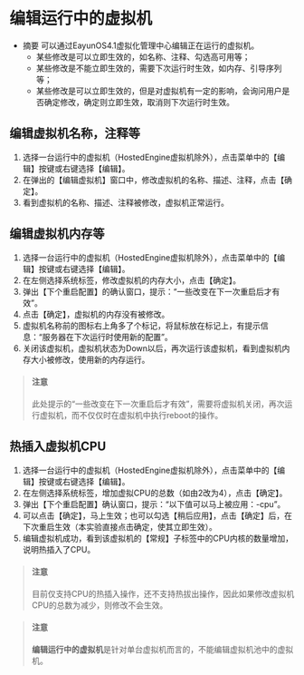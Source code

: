 # 编辑运行中的虚拟机
* 摘要
  可以通过EayunOS4.1虚拟化管理中心编辑正在运行的虚拟机。
    * 某些修改是可以立即生效的，如名称、注释、勾选高可用等；
    * 某些修改是不能立即生效的，需要下次运行时生效，如内存、引导序列等；
    * 某些修改是可以立即生效的，但是对虚拟机有一定的影响，会询问用户是否确定修改，确定则立即生效，取消则下次运行时生效。

## 编辑虚拟机名称，注释等

1. 选择一台运行中的虚拟机（HostedEngine虚拟机除外），点击菜单中的【编辑】按键或右键选择【编辑】。
1. 在弹出的【编辑虚拟机】窗口中，修改虚拟机的名称、描述、注释，点击【确定】。
1. 看到虚拟机的名称、描述、注释被修改，虚拟机正常运行。

## 编辑虚拟机内存等

1. 选择一台运行中的虚拟机（HostedEngine虚拟机除外），点击菜单中的【编辑】按键或右键选择【编辑】。
1. 在左侧选择系统标签，修改虚拟机的内存大小，点击【确定】。
1. 弹出【下个重启配置】的确认窗口，提示：“一些改变在下一次重启后才有效”。
1. 点击【确定】，虚拟机的内存没有被修改。
1. 虚拟机名称前的图标右上角多了个标记，将鼠标放在标记上，有提示信息：“服务器在下次运行时使用新的配置”。
1. 关闭该虚拟机，虚拟机状态为Down以后，再次运行该虚拟机，看到虚拟机内存大小被修改，使用新的内存运行。

  > #### 注意
  > 此处提示的“一些改变在下一次重启后才有效”，需要将虚拟机关闭，再次运行虚拟机，而不仅仅时在虚拟机中执行reboot的操作。

## 热插入虚拟机CPU

1. 选择一台运行中的虚拟机（HostedEngine虚拟机除外），点击菜单中的【编辑】按键或右键选择【编辑】。
1. 在左侧选择系统标签，增加虚拟CPU的总数（如由2改为4），点击【确定】。
1. 弹出【下个重启配置】确认窗口，提示：“以下值可以马上被应用：-cpu”。
1. 可以点击【确定】，马上生效；也可以勾选【稍后应用】，点击【确定】后，在下次重启生效（本实验直接点击确定，使其立即生效）。
1. 编辑虚拟机成功，看到该虚拟机的【常规】子标签中的CPU内核的数量增加，说明热插入了CPU。

  > #### 注意
  > 目前仅支持CPU的热插入操作，还不支持热拔出操作，因此如果修改虚拟机CPU的总数为减少，则修改不会生效。

> #### 注意
> **编辑运行中的虚拟机**是针对单台虚拟机而言的，不能编辑虚拟机池中的虚拟机。
